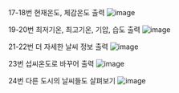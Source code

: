 
17-18번 현재온도, 체감온도 출력
![image](https://github.com/Likelion-at-SMWU-11th/ParkSangAh/assets/105477246/e775e6ff-0db3-4de1-af5f-28aea20c24be)

19-20번 최저기온, 최고기온, 기압, 습도 출력
![image](https://github.com/Likelion-at-SMWU-11th/ParkSangAh/assets/105477246/cc2eaf42-2f9b-4cd1-b3df-f529bcd8d72e)

21-22번 더 자세한 날씨 정보 출력
![image](https://github.com/Likelion-at-SMWU-11th/ParkSangAh/assets/105477246/e88f2a67-b287-40a9-b874-ea87744d198e)

23번 섭씨온도로 바꾸어 출력
![image](https://github.com/Likelion-at-SMWU-11th/ParkSangAh/assets/105477246/5c554e5f-400f-43ed-b58c-89e08fec27b8)

24번 다른 도시의 날씨들도 살펴보기
![image](https://github.com/Likelion-at-SMWU-11th/ParkSangAh/assets/105477246/7afd36c9-3146-4dab-aae9-89139c154c93)
